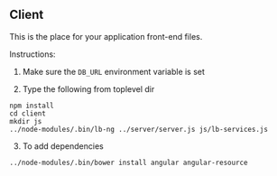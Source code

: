 ## Client

This is the place for your application front-end files.

Instructions:

1) Make sure the `DB_URL` environment variable is set

2) Type the following from toplevel dir

```
npm install
cd client
mkdir js
../node-modules/.bin/lb-ng ../server/server.js js/lb-services.js
```

3) To add dependencies

```
../node-modules/.bin/bower install angular angular-resource
```
